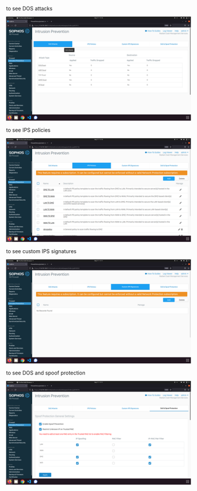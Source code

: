 to see DOS attacks

![](_1.png)

to see IPS policies

![](_2.png)

to see custom IPS signatures

![](_3.png)

to see DOS and spoof protection

![](_4.png)
